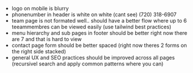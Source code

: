 * logo on mobile is blurry
* phonenumber in header is white on white (cant see) (720) 318-6907
* team page is not formated well.. should have a better flow where up to 6 teeammembres can be viewed easily (use tailwind best practices)
* menu hierarchy and sub pages in footer should be better right now there are 7 and that is hard to view
* contact page form should be better spaced (right now theres 2 forms on the right side stacked)
* general UX and SEO practices should be improved across all pages (recursivel search and apply common patterns where you can)